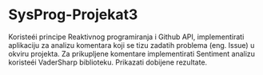 # SysProg-Projekat3
Koristeéi principe Reaktivnog programiranja i Github API, implementirati aplikaciju za analizu komentara koji se tizu zadatih problema (eng. Issue) u okviru projekta. Za prikupljene komentare implementirati Sentiment analizu koristeéi VaderSharp biblioteku. Prikazati dobijene rezultate.
